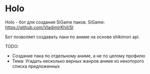 # Holo
Holo - бот для создания SiGame паков.
SiGame: https://github.com/VladimirKhil/SI

Бот позволяет создавать паки по аниме на основе shikimori api.

TODO:
- Создание пака по отдельному аниме, а не по целому профилю
- Тема: Угадать несколько верных жанров аниме из некоторого списка предложенных
